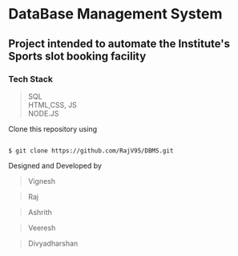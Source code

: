 # DataBase Management System
## Project intended to automate the Institute's Sports slot booking facility
### Tech Stack 
> SQL <br>
> HTML,CSS, JS <br>
> NODE.JS

Clone this repository using 

<pre lang = "bash"><code>
$ git clone https://github.com/RajV95/DBMS.git
</code></pre>


Designed and Developed by
> Vignesh

> Raj

> Ashrith

> Veeresh

> Divyadharshan
